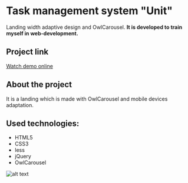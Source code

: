 # Task management system "Unit"
Landing width adaptive design and OwlCarousel. **It is developed to train myself in web-development.**

## Project link
[Watch demo online](http://kudlovichdv.com/porojects/unit/index.html)

## About the project
It is a landing which is made with OwlCarousel and mobile devices adaptation.

## Used technologies:
* HTML5
* CSS3
* less
* jQuery
* OwlCarousel

![alt text](http://portfolio.kudlovichdv.com/img/section-portfolio/unit.png "Unit") 
